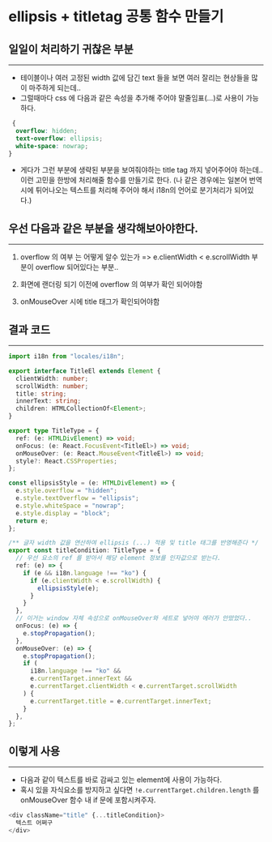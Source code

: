 # ellipsis + titletag 공통 함수 만들기

## 일일이 처리하기 귀찮은 부분

---

- 테이블이나 여러 고정된 width 값에 담긴 text 들을 보면 여러 잘리는 현상들을 많이 마주하게 되는데..
- 그럴때마다 css 에 다음과 같은 속성을 추가해 주어야 말줄임표(...)로 사용이 가능하다.

```css
 {
  overflow: hidden;
  text-overflow: ellipsis;
  white-space: nowrap;
}
```

- 게다가 그런 부분에 생략된 부분을 보여줘야하는 title tag 까지 넣어주어야 하는데.. 이런 고민을 한방에 처리해줄 함수를 만들기로 한다.
  (나 같은 경우에는 일본어 번역시에 튀어나오는 텍스트를 처리해 주어야 해서 i18n의 언어로 분기처리가 되어있다.)

## 우선 다음과 같은 부분을 생각해보아야한다.

---

1. overflow 의 여부 는 어떻게 알수 있는가 => e.clientWidth < e.scrollWidth 부분이 overflow 되어있다는 부분..

2. 화면에 랜더링 되기 이전에 overflow 의 여부가 확인 되어야함

3. onMouseOver 시에 title 태그가 확인되어야함

## 결과 코드

---

```ts
import i18n from "locales/i18n";

export interface TitleEl extends Element {
  clientWidth: number;
  scrollWidth: number;
  title: string;
  innerText: string;
  children: HTMLCollectionOf<Element>;
}

export type TitleType = {
  ref: (e: HTMLDivElement) => void;
  onFocus: (e: React.FocusEvent<TitleEl>) => void;
  onMouseOver: (e: React.MouseEvent<TitleEl>) => void;
  style?: React.CSSProperties;
};

const ellipsisStyle = (e: HTMLDivElement) => {
  e.style.overflow = "hidden";
  e.style.textOverflow = "ellipsis";
  e.style.whiteSpace = "nowrap";
  e.style.display = "block";
  return e;
};

/** 글자 width 값을 연산하여 ellipsis (...) 적용 및 title 태그를 반영해준다 */
export const titleCondition: TitleType = {
  // 우선 요소의 ref 를 받아서 해당 element 정보를 인자값으로 받는다.
  ref: (e) => {
    if (e && i18n.language !== "ko") {
      if (e.clientWidth < e.scrollWidth) {
        ellipsisStyle(e);
      }
    }
  },
  // 이거는 window 자체 속성으로 onMouseOver와 세트로 넣어야 에러가 안떴었다..
  onFocus: (e) => {
    e.stopPropagation();
  },
  onMouseOver: (e) => {
    e.stopPropagation();
    if (
      i18n.language !== "ko" &&
      e.currentTarget.innerText &&
      e.currentTarget.clientWidth < e.currentTarget.scrollWidth
    ) {
      e.currentTarget.title = e.currentTarget.innerText;
    }
  },
};
```

## 이렇게 사용

---

- 다음과 같이 텍스트를 바로 감싸고 있는 element에 사용이 가능하다.
- 혹시 있을 자식요소를 방지하고 싶다면 `!e.currentTarget.children.length` 를 onMouseOver 함수 내 if 문에 포함시켜주자.

```js
<div className="title" {...titleCondition}>
  텍스트 어쩌구
</div>
```
